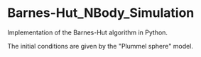# Barnes-Hut_NBody_Simulation

Implementation of the Barnes-Hut algorithm in Python.

The initial conditions are given by the "Plummel sphere" model.
